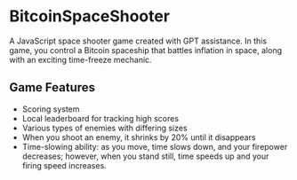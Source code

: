 # BitcoinSpaceShooter

A JavaScript space shooter game created with GPT assistance.
In this game, you control a Bitcoin spaceship that battles inflation in space, 
along with an exciting time-freeze mechanic.


## Game Features

- Scoring system
- Local leaderboard for tracking high scores
- Various types of enemies with differing sizes
- When you shoot an enemy, it shrinks by 20% until it disappears
- Time-slowing ability: as you move, time slows down, and your firepower decreases; 
however, when you stand still, time speeds up and your firing speed increases.
